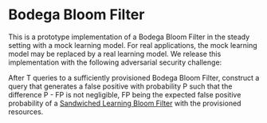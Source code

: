 # Bodega Bloom Filter

This is a prototype implementation of a Bodega Bloom Filter in the steady setting with a mock learning model. For real applications, the mock learning model may be replaced by a real learning model. We release this implementation with the following adversarial security challenge:

After T queries to a sufficiently provisioned Bodega Bloom Filter, construct a query that generates a false positive with probability P such that the difference P - FP is not negligible, FP being the expected false positive probability of a [Sandwiched Learning Bloom Filter](https://arxiv.org/abs/1901.00902) with the provisioned resources.
